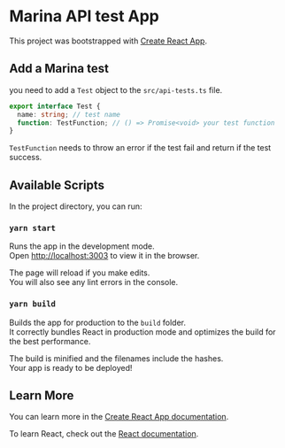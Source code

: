 # Marina API test App

This project was bootstrapped with [Create React App](https://github.com/facebook/create-react-app).

## Add a Marina test

you need to add a `Test` object to the `src/api-tests.ts` file.

```typescript
export interface Test {
  name: string; // test name
  function: TestFunction; // () => Promise<void> your test function
}
```

`TestFunction` needs to throw an error if the test fail and return if the test success.

## Available Scripts

In the project directory, you can run:

### `yarn start`

Runs the app in the development mode.\
Open [http://localhost:3003](http://localhost:3003) to view it in the browser.

The page will reload if you make edits.\
You will also see any lint errors in the console.

### `yarn build`

Builds the app for production to the `build` folder.\
It correctly bundles React in production mode and optimizes the build for the best performance.

The build is minified and the filenames include the hashes.\
Your app is ready to be deployed!

## Learn More

You can learn more in the [Create React App documentation](https://facebook.github.io/create-react-app/docs/getting-started).

To learn React, check out the [React documentation](https://reactjs.org/).
